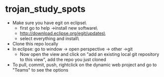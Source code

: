 # trojan_study_spots
* Make sure you have egit on eclipse\
    * first go to help ->install new software\
    * http://download.eclipse.org/egit/updates\
    * select everything and install\
* Clone this repo locally
* In eclipse: go to window -> open perspective -> other ->git
    * Now open the view and click on "add an existing local git repository to this view", add the repo you just cloned
* To pull, commit, push, rightclick on the dynamic web project and go to "Teams" to see the options
